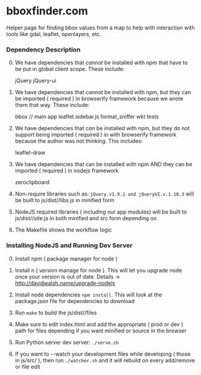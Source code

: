 bboxfinder.com
==============

Helper page for finding bbox values from a map to help with interaction with tools like gdal, leaflet, openlayers, etc.



### Dependency Description

0. We have dependencies that *cannot* be installed with npm that have to be put in global client scope. These include:

    jQuery
    jQuery-ui

1. We have dependencies that *cannot* be installed with npm, but they can be imported ( required ) in browserify framework because we wrote them that way. These include:

    bbox // main app
    leaflet.sidebar.js
    format_sniffer
    wkt
    tests

2. We have dependencies that *can* be installed with npm, but they do not support being imported ( required ) in with browserify framework because the author was not thinking. This includes:

    leaflet-draw

3. We have dependencies that can be installed with npm AND they can be imported ( required ) in nodejs framework

    zeroclipboard

4. Non-require libraries such as:
    `jQuery.v1.9.1 and jQueryUI.v.1.10.3` will be built to js/dist/<env>/libs.js in minified form

5. NodeJS required libraries ( including our app modules) will be built to js/dist/<env>/site.js in both minified and src form depending on <env>

6. The Makefile shows the workflow logic


### Installing NodeJS and Running Dev Server

0. Install npm  ( package manager for node )

1. Install n ( version manage for node ). This will let you upgrade node once your version is out of date. Details -> http://davidwalsh.name/upgrade-nodejs

2. Install node dependencies `npm install`. This will look at the package.json file for dependencies to download

3. Run `make`  to build the js/dist/<env>/files

4. Make sure to edit index.html and add the appropriate <env> ( prod or dev ) path for files depending if you want minified or source in the browser

5. Run Python server dev server: `./serve.sh`

6. If you want to --watch your development files while developing ( those in js/src/ ), then run `./watcher.sh` and it will rebuild on every add/remove or file edit


